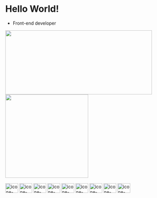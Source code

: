 # Hello World!

- Front-end developer

<a href="https://github.com/KaiqueBifulgo/github-readme-stats">
  <img height=200 width=460 align="center" src="https://github-readme-stats.vercel.app/api?username=KaiqueBifulgo&show_icons=true&theme=transparent" />
</a>
<a href="https://github.com/KaiqueBifulgo/convoychat">
  <img width=260 heigth=260 align="center" src="https://github-readme-stats.vercel.app/api/top-langs/?username=KaiqueBifulgo&layout=donut-vertical&theme=transparent&https://github.com/KaiqueBifulgo/github-readme-stats" />
</a>

<div style="display: inline_block"><br>
  <img aling="center" alt="icone-Js" height="30" width="40" src="https://cdn.jsdelivr.net/gh/devicons/devicon@latest/icons/javascript/javascript-original.svg">
  <img aling="center" alt="icone-Ts" height="30" width="40"  src="https://cdn.jsdelivr.net/gh/devicons/devicon@latest/icons/typescript/typescript-original.svg" />
  <img aling="center" alt="icone-html" height="30" width="40" src="https://cdn.jsdelivr.net/gh/devicons/devicon@latest/icons/html5/html5-original.svg">
  <img aling="center" alt="icone-Css" height="30" width="40" src="https://cdn.jsdelivr.net/gh/devicons/devicon@latest/icons/css3/css3-original.svg">
  <img aling="center" alt="icone-Git" height="30" width="40" src="https://cdn.jsdelivr.net/gh/devicons/devicon@latest/icons/git/git-original.svg">
  <img aling="center" alt="icone-Git-hub" height="30" width="40" src="https://cdn.jsdelivr.net/gh/devicons/devicon@latest/icons/github/github-original.svg"">
  <img aling="center" alt="icone-React" height="30" width="40" src="https://cdn.jsdelivr.net/gh/devicons/devicon@latest/icons/react/react-original.svg">
  <img aling="center" alt="icone-Linux" height="30" width="40" src="https://cdn.jsdelivr.net/gh/devicons/devicon@latest/icons/linux/linux-original.svg">
  <img aling="center" alt="icone-mongoDb" height="30" width="40" src="https://cdn.jsdelivr.net/gh/devicons/devicon@latest/icons/mongodb/mongodb-original.svg" />
</div>

